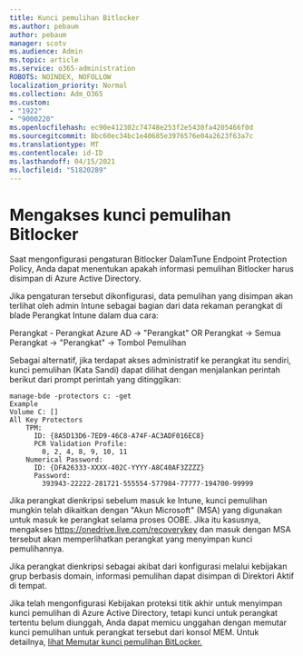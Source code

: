 ```yaml
---
title: Kunci pemulihan Bitlocker
ms.author: pebaum
author: pebaum
manager: scotv
ms.audience: Admin
ms.topic: article
ms.service: o365-administration
ROBOTS: NOINDEX, NOFOLLOW
localization_priority: Normal
ms.collection: Adm_O365
ms.custom:
- "1922"
- "9000220"
ms.openlocfilehash: ec90e412302c74748e253f2e5430fa4205466f0d
ms.sourcegitcommit: 8bc60ec34bc1e40685e3976576e04a2623f63a7c
ms.translationtype: MT
ms.contentlocale: id-ID
ms.lasthandoff: 04/15/2021
ms.locfileid: "51820289"
---
```

# <a name="accessing-bitlocker-recovery-keys"></a>Mengakses kunci pemulihan Bitlocker

Saat mengonfigurasi pengaturan Bitlocker DalamTune Endpoint Protection Policy, Anda dapat menentukan apakah informasi pemulihan Bitlocker harus disimpan di Azure Active Directory.

Jika pengaturan tersebut dikonfigurasi, data pemulihan yang disimpan akan terlihat oleh admin Intune sebagai bagian dari data rekaman perangkat di blade Perangkat Intune dalam dua cara:

Perangkat - Perangkat Azure AD -> "Perangkat" OR Perangkat -> Semua Perangkat -> "Perangkat" -> Tombol Pemulihan

Sebagai alternatif, jika terdapat akses administratif ke perangkat itu sendiri, kunci pemulihan (Kata Sandi) dapat dilihat dengan menjalankan perintah berikut dari prompt perintah yang ditinggikan:

```
manage-bde -protectors c: -get
Example
Volume C: []
All Key Protectors
    TPM:
      ID: {8A5D13D6-7ED9-46C8-A74F-AC3ADF016EC8}
      PCR Validation Profile:
        0, 2, 4, 8, 9, 10, 11
    Numerical Password:
      ID: {DFA26333-XXXX-402C-YYYY-A8C40AF3ZZZZ}
      Password:
        393943-22222-281721-555554-577984-77777-194700-99999
```
Jika perangkat dienkripsi sebelum masuk ke Intune, kunci pemulihan mungkin telah dikaitkan dengan "Akun Microsoft" (MSA) yang digunakan untuk masuk ke perangkat selama proses OOBE. Jika itu kasusnya, mengakses  https://onedrive.live.com/recoverykey dan masuk dengan MSA tersebut akan memperlihatkan perangkat yang menyimpan kunci pemulihannya.
 
Jika perangkat dienkripsi sebagai akibat dari konfigurasi melalui kebijakan grup berbasis domain, informasi pemulihan dapat disimpan di Direktori Aktif di tempat.

Jika telah mengonfigurasi Kebijakan proteksi titik akhir untuk menyimpan kunci pemulihan di Azure Active Directory, tetapi kunci untuk perangkat tertentu belum diunggah, Anda dapat memicu unggahan dengan memutar kunci pemulihan untuk perangkat tersebut dari konsol MEM. Untuk detailnya, [lihat Memutar kunci pemulihan BitLocker.](https://docs.microsoft.com/mem/intune/protect/encrypt-devices#view-details-for-recovery-keys)

